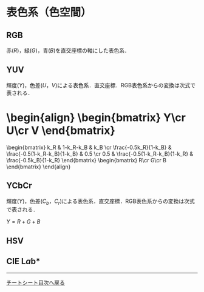 <script type="text/javascript" async src="https://cdnjs.cloudflare.com/ajax/libs/mathjax/2.7.7/MathJax.js?config=TeX-MML-AM_CHTML">
</script>
<script type="text/x-mathjax-config">
 MathJax.Hub.Config({
 tex2jax: {
 inlineMath: [['$', '$'] ],
 displayMath: [ ['$$','$$'], ["\\[","\\]"] ]
 }
 });
</script>

# 表色系（色空間）
## RGB
赤($R$)，緑($G$)，青($B$)を直交座標の軸にした表色系．

## YUV
輝度($Y$)，色差($U$，$V$)による表色系．直交座標．RGB表色系からの変換は次式で表される．

\begin{align}
\begin{bmatrix}
Y\cr
U\cr
V
\end{bmatrix}
=
\begin{bmatrix}
k_R & 1-k_R-k_B & k_B \cr
\frac{-0.5k_R}{1-k_B} & \frac{-0.5(1-k_R-k_B}{1-k_B} & 0.5 \cr
0.5 & \frac{-0.5(1-k_R-k_B}{1-k_R} & \frac{-0.5k_B}{1-k_R} 
\end{bmatrix}
\begin{bmatrix}
R\cr
G\cr
B
\end{bmatrix}
\end{align}

## YCbCr
輝度($Y$)，色差($C_b$，$C_r$)による表色系．直交座標．RGB表色系からの変換は次式で表される．

$Y = R + G + B$
## HSV
## CIE L*a*b*
----
[チートシート目次へ戻る](./index.md)
